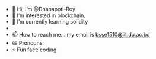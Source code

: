 - 👋 Hi, I’m @Dhanapoti-Roy
- 👀 I’m interested in blockchain.
- 🌱 I’m currently learning solidity
-  
- 📫 How to reach me... my email is bsse1510@iit.du.ac.bd
- 😄 Pronouns: 
- ⚡ Fun fact: coding

<!---
Dhanapoti-Roy/Dhanapoti-Roy is a ✨ special ✨ repository because its `README.md` (this file) appears on your GitHub profile.
You can click the Preview link to take a look at your changes.
--->

